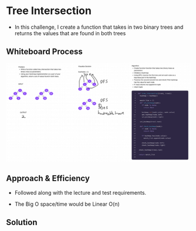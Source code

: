 # Tree Intersection
<!-- Description of the challenge -->

- In this challenge, I create a function that takes in two binary trees and returns the values that are found in both trees

## Whiteboard Process
<!-- Embedded whiteboard image -->

![whiteboard](./whiteboard.png)

## Approach & Efficiency
<!-- What approach did you take? Why? What is the Big O space/time for this approach? -->

- Followed along with the lecture and test requirements.

- The Big O space/time would be Linear O(n)

## Solution
<!-- Show how to run your code, and examples of it in action -->


